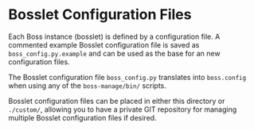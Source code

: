 # Bosslet Configuration Files
Each Boss instance (bosslet) is defined by a configuration file. A commented example Bosslet configuration file is saved as `boss_config.py.example` and can be used as the base for an new configuration files.

The Bosslet configuration file `boss_config.py` translates into `boss.config` when using any of the `boss-manage/bin/` scripts.

Bosslet configuration files can be placed in either this directory or `./custom/`, allowing you to have a private GIT repository for managing multiple Bosslet configuration files if desired.
